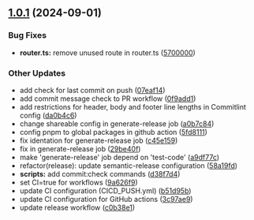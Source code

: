 ## [1.0.1](https://github.com/randercarlos/movie-app/compare/v1.0.0...v1.0.1) (2024-09-01)


### Bug Fixes

* **router.ts:** remove unused route in router.ts ([5700000](https://github.com/randercarlos/movie-app/commit/57000002bfb57500c236ee0306f511643c66977c))


### Other Updates

* add check for last commit on push ([07eaf14](https://github.com/randercarlos/movie-app/commit/07eaf14cfac2dd040e398b915440dbddce4850a8))
* add commit message check to PR workflow ([0f9add1](https://github.com/randercarlos/movie-app/commit/0f9add13eed96d5a033ebcad82073f3bd8d2b6cf))
* add restrictions for header, body and footer line lengths in Commitlint config ([da0b4c6](https://github.com/randercarlos/movie-app/commit/da0b4c64cf9c1ede54df28bac0fdf153a64e99c9))
* change shareable config in generate-release job ([a0b7c84](https://github.com/randercarlos/movie-app/commit/a0b7c84f9e27966f77d13b1ef1feaab63efd3b84))
* config pnpm to global packages in github action ([5fd8111](https://github.com/randercarlos/movie-app/commit/5fd811192536edfdf4999259e00804cc23932c4c))
* fix identation for generate-release job ([c45e159](https://github.com/randercarlos/movie-app/commit/c45e159f5156143c03a046063b6c01c268f3ffd9))
* fix in generate-release job ([29be40f](https://github.com/randercarlos/movie-app/commit/29be40fc105f523352bc6d3795e12ca7113e756e))
* make 'generate-release' job depend on 'test-code' ([a9df77c](https://github.com/randercarlos/movie-app/commit/a9df77c4172cd95929f8d8822419cfdb69e4288c))
* refactor(release): update semantic-release configuration ([58a19fd](https://github.com/randercarlos/movie-app/commit/58a19fd1355d28b3e589ba97b31ffd2bda88a21c))
* **scripts:** add commit:check commands ([d38f7d4](https://github.com/randercarlos/movie-app/commit/d38f7d40b1b4eb1c16d8592b32291568883ae6ae))
* set CI=true for workflows ([9a626f9](https://github.com/randercarlos/movie-app/commit/9a626f923e608cd656374d7235906133a8c4a9c3))
* update CI configuration (CICD_PUSH.yml) ([b51d95b](https://github.com/randercarlos/movie-app/commit/b51d95bc32a06bae748a06ae5e5cfad05d3bed0b))
* update CI configuration for GitHub actions ([3c97ae9](https://github.com/randercarlos/movie-app/commit/3c97ae95930f26e26c35363f851d425138339bbb))
* update release workflow ([c0b38e1](https://github.com/randercarlos/movie-app/commit/c0b38e1b6b1cae9cf07a93b808df724a37060d60))
